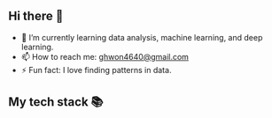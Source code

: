 ## Hi there 👋
- 🌱 I’m currently learning data analysis, machine learning, and deep learning.
- 📫 How to reach me: ghwon4640@gmail.com
- ⚡ Fun fact: I love finding patterns in data.

## My tech stack 📚


<!--
**Im-April/Im-April** is a ✨ _special_ ✨ repository because its `README.md` (this file) appears on your GitHub profile.

Here are some ideas to get you started:

- 🔭 I’m currently working on ...
- 🌱 I’m currently learning ...
- 👯 I’m looking to collaborate on ...
- 🤔 I’m looking for help with ...
- 💬 Ask me about ...
- 📫 How to reach me: ...
- 😄 Pronouns: ...
- ⚡ Fun fact: ...
-->
